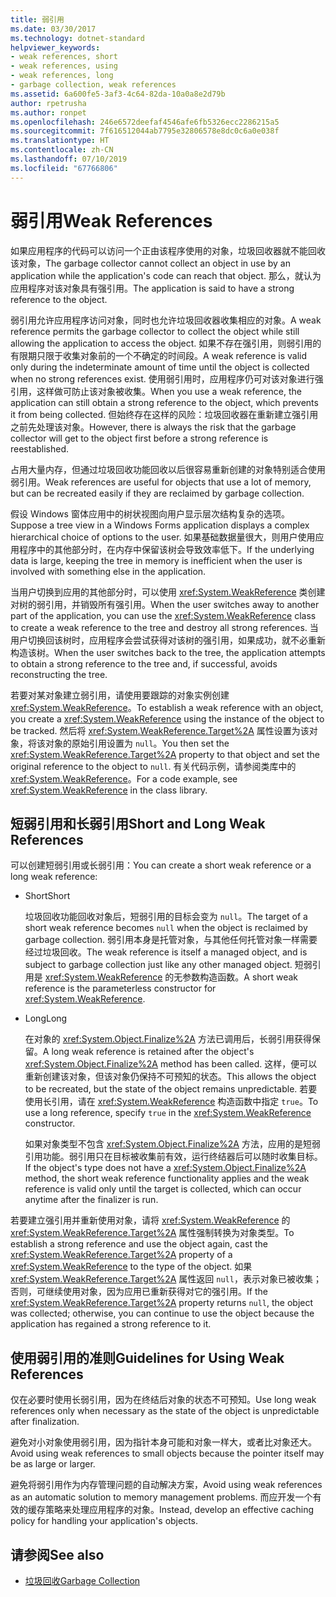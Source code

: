 ```yaml
---
title: 弱引用
ms.date: 03/30/2017
ms.technology: dotnet-standard
helpviewer_keywords:
- weak references, short
- weak references, using
- weak references, long
- garbage collection, weak references
ms.assetid: 6a600fe5-3af3-4c64-82da-10a0a8e2d79b
author: rpetrusha
ms.author: ronpet
ms.openlocfilehash: 246e6572deefaf4546afe6fb5326ecc2286215a5
ms.sourcegitcommit: 7f616512044ab7795e32806578e8dc0c6a0e038f
ms.translationtype: HT
ms.contentlocale: zh-CN
ms.lasthandoff: 07/10/2019
ms.locfileid: "67766806"
---
```

# <a name="weak-references"></a><span data-ttu-id="e0ccb-102">弱引用</span><span class="sxs-lookup"><span data-stu-id="e0ccb-102">Weak References</span></span>
<span data-ttu-id="e0ccb-103">如果应用程序的代码可以访问一个正由该程序使用的对象，垃圾回收器就不能回收该对象，</span><span class="sxs-lookup"><span data-stu-id="e0ccb-103">The garbage collector cannot collect an object in use by an application while the application's code can reach that object.</span></span> <span data-ttu-id="e0ccb-104">那么，就认为应用程序对该对象具有强引用。</span><span class="sxs-lookup"><span data-stu-id="e0ccb-104">The application is said to have a strong reference to the object.</span></span>  
  
 <span data-ttu-id="e0ccb-105">弱引用允许应用程序访问对象，同时也允许垃圾回收器收集相应的对象。</span><span class="sxs-lookup"><span data-stu-id="e0ccb-105">A weak reference permits the garbage collector to collect the object while still allowing the application to access the object.</span></span> <span data-ttu-id="e0ccb-106">如果不存在强引用，则弱引用的有限期只限于收集对象前的一个不确定的时间段。</span><span class="sxs-lookup"><span data-stu-id="e0ccb-106">A weak reference is valid only during the indeterminate amount of time until the object is collected when no strong references exist.</span></span> <span data-ttu-id="e0ccb-107">使用弱引用时，应用程序仍可对该对象进行强引用，这样做可防止该对象被收集。</span><span class="sxs-lookup"><span data-stu-id="e0ccb-107">When you use a weak reference, the application can still obtain a strong reference to the object, which prevents it from being collected.</span></span> <span data-ttu-id="e0ccb-108">但始终存在这样的风险：垃圾回收器在重新建立强引用之前先处理该对象。</span><span class="sxs-lookup"><span data-stu-id="e0ccb-108">However, there is always the risk that the garbage collector will get to the object first before a strong reference is reestablished.</span></span>  
  
 <span data-ttu-id="e0ccb-109">占用大量内存，但通过垃圾回收功能回收以后很容易重新创建的对象特别适合使用弱引用。</span><span class="sxs-lookup"><span data-stu-id="e0ccb-109">Weak references are useful for objects that use a lot of memory, but can be recreated easily if they are reclaimed by garbage collection.</span></span>  
  
 <span data-ttu-id="e0ccb-110">假设 Windows 窗体应用中的树状视图向用户显示层次结构复杂的选项。</span><span class="sxs-lookup"><span data-stu-id="e0ccb-110">Suppose a tree view in a Windows Forms application displays a complex hierarchical choice of options to the user.</span></span> <span data-ttu-id="e0ccb-111">如果基础数据量很大，则用户使用应用程序中的其他部分时，在内存中保留该树会导致效率低下。</span><span class="sxs-lookup"><span data-stu-id="e0ccb-111">If the underlying data is large, keeping the tree in memory is inefficient when the user is involved with something else in the application.</span></span>  
  
 <span data-ttu-id="e0ccb-112">当用户切换到应用的其他部分时，可以使用 <xref:System.WeakReference> 类创建对树的弱引用，并销毁所有强引用。</span><span class="sxs-lookup"><span data-stu-id="e0ccb-112">When the user switches away to another part of the application, you can use the <xref:System.WeakReference> class to create a weak reference to the tree and destroy all strong references.</span></span> <span data-ttu-id="e0ccb-113">当用户切换回该树时，应用程序会尝试获得对该树的强引用，如果成功，就不必重新构造该树。</span><span class="sxs-lookup"><span data-stu-id="e0ccb-113">When the user switches back to the tree, the application attempts to obtain a strong reference to the tree and, if successful, avoids reconstructing the tree.</span></span>  
  
 <span data-ttu-id="e0ccb-114">若要对某对象建立弱引用，请使用要跟踪的对象实例创建 <xref:System.WeakReference>。</span><span class="sxs-lookup"><span data-stu-id="e0ccb-114">To establish a weak reference with an object, you create a <xref:System.WeakReference> using the instance of the object to be tracked.</span></span> <span data-ttu-id="e0ccb-115">然后将 <xref:System.WeakReference.Target%2A> 属性设置为该对象，将该对象的原始引用设置为 `null`。</span><span class="sxs-lookup"><span data-stu-id="e0ccb-115">You then set the <xref:System.WeakReference.Target%2A> property to that object and set the original reference to the object to `null`.</span></span> <span data-ttu-id="e0ccb-116">有关代码示例，请参阅类库中的 <xref:System.WeakReference>。</span><span class="sxs-lookup"><span data-stu-id="e0ccb-116">For a code example, see <xref:System.WeakReference> in the class library.</span></span>  
  
## <a name="short-and-long-weak-references"></a><span data-ttu-id="e0ccb-117">短弱引用和长弱引用</span><span class="sxs-lookup"><span data-stu-id="e0ccb-117">Short and Long Weak References</span></span>  
 <span data-ttu-id="e0ccb-118">可以创建短弱引用或长弱引用：</span><span class="sxs-lookup"><span data-stu-id="e0ccb-118">You can create a short weak reference or a long weak reference:</span></span>  
  
- <span data-ttu-id="e0ccb-119">Short</span><span class="sxs-lookup"><span data-stu-id="e0ccb-119">Short</span></span>  
  
     <span data-ttu-id="e0ccb-120">垃圾回收功能回收对象后，短弱引用的目标会变为 `null`。</span><span class="sxs-lookup"><span data-stu-id="e0ccb-120">The target of a short weak reference becomes `null` when the object is reclaimed by garbage collection.</span></span> <span data-ttu-id="e0ccb-121">弱引用本身是托管对象，与其他任何托管对象一样需要经过垃圾回收。</span><span class="sxs-lookup"><span data-stu-id="e0ccb-121">The weak reference is itself a managed object, and is subject to garbage collection just like any other managed object.</span></span>  <span data-ttu-id="e0ccb-122">短弱引用是 <xref:System.WeakReference> 的无参数构造函数。</span><span class="sxs-lookup"><span data-stu-id="e0ccb-122">A short weak reference is the parameterless constructor for <xref:System.WeakReference>.</span></span>  
  
- <span data-ttu-id="e0ccb-123">Long</span><span class="sxs-lookup"><span data-stu-id="e0ccb-123">Long</span></span>  
  
     <span data-ttu-id="e0ccb-124">在对象的 <xref:System.Object.Finalize%2A> 方法已调用后，长弱引用获得保留。</span><span class="sxs-lookup"><span data-stu-id="e0ccb-124">A long weak reference is retained after the object's <xref:System.Object.Finalize%2A> method has been called.</span></span> <span data-ttu-id="e0ccb-125">这样，便可以重新创建该对象，但该对象仍保持不可预知的状态。</span><span class="sxs-lookup"><span data-stu-id="e0ccb-125">This allows the object to be recreated, but the state of the object remains unpredictable.</span></span> <span data-ttu-id="e0ccb-126">若要使用长引用，请在 <xref:System.WeakReference> 构造函数中指定 `true`。</span><span class="sxs-lookup"><span data-stu-id="e0ccb-126">To use a long reference, specify `true` in the <xref:System.WeakReference> constructor.</span></span>  
  
     <span data-ttu-id="e0ccb-127">如果对象类型不包含 <xref:System.Object.Finalize%2A> 方法，应用的是短弱引用功能。弱引用只在目标被收集前有效，运行终结器后可以随时收集目标。</span><span class="sxs-lookup"><span data-stu-id="e0ccb-127">If the object's type does not have a <xref:System.Object.Finalize%2A> method, the short weak reference functionality applies and the weak reference is valid only until the target is collected, which can occur anytime after the finalizer is run.</span></span>  
  
 <span data-ttu-id="e0ccb-128">若要建立强引用并重新使用对象，请将 <xref:System.WeakReference> 的 <xref:System.WeakReference.Target%2A> 属性强制转换为对象类型。</span><span class="sxs-lookup"><span data-stu-id="e0ccb-128">To establish a strong reference and use the object again, cast the <xref:System.WeakReference.Target%2A> property of a <xref:System.WeakReference> to the type of the object.</span></span> <span data-ttu-id="e0ccb-129">如果 <xref:System.WeakReference.Target%2A> 属性返回 `null`，表示对象已被收集；否则，可继续使用对象，因为应用已重新获得对它的强引用。</span><span class="sxs-lookup"><span data-stu-id="e0ccb-129">If the <xref:System.WeakReference.Target%2A> property returns `null`, the object was collected; otherwise, you can continue to use the object because the application has regained a strong reference to it.</span></span>  
  
## <a name="guidelines-for-using-weak-references"></a><span data-ttu-id="e0ccb-130">使用弱引用的准则</span><span class="sxs-lookup"><span data-stu-id="e0ccb-130">Guidelines for Using Weak References</span></span>  
 <span data-ttu-id="e0ccb-131">仅在必要时使用长弱引用，因为在终结后对象的状态不可预知。</span><span class="sxs-lookup"><span data-stu-id="e0ccb-131">Use long weak references only when necessary as the state of the object is unpredictable after finalization.</span></span>  
  
 <span data-ttu-id="e0ccb-132">避免对小对象使用弱引用，因为指针本身可能和对象一样大，或者比对象还大。</span><span class="sxs-lookup"><span data-stu-id="e0ccb-132">Avoid using weak references to small objects because the pointer itself may be as large or larger.</span></span>  
  
 <span data-ttu-id="e0ccb-133">避免将弱引用作为内存管理问题的自动解决方案，</span><span class="sxs-lookup"><span data-stu-id="e0ccb-133">Avoid using weak references as an automatic solution to memory management problems.</span></span> <span data-ttu-id="e0ccb-134">而应开发一个有效的缓存策略来处理应用程序的对象。</span><span class="sxs-lookup"><span data-stu-id="e0ccb-134">Instead, develop an effective caching policy for handling your application's objects.</span></span>  
  
## <a name="see-also"></a><span data-ttu-id="e0ccb-135">请参阅</span><span class="sxs-lookup"><span data-stu-id="e0ccb-135">See also</span></span>

- [<span data-ttu-id="e0ccb-136">垃圾回收</span><span class="sxs-lookup"><span data-stu-id="e0ccb-136">Garbage Collection</span></span>](../../../docs/standard/garbage-collection/index.md)
